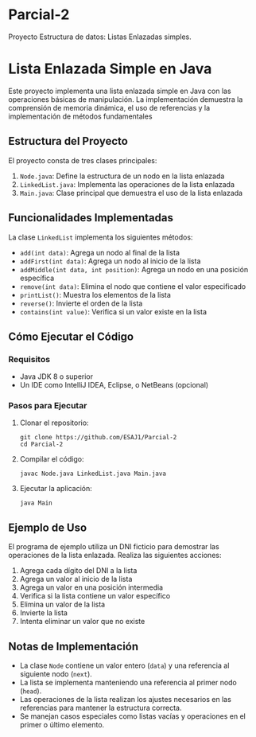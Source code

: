# Parcial-2
Proyecto Estructura de datos: Listas Enlazadas simples.
# Lista Enlazada Simple en Java

Este proyecto implementa una lista enlazada simple en Java con las operaciones básicas de manipulación. La implementación demuestra la comprensión de memoria dinámica, el uso de referencias y la implementación de métodos fundamentales

## Estructura del Proyecto

El proyecto consta de tres clases principales:

1. `Node.java`: Define la estructura de un nodo en la lista enlazada
2. `LinkedList.java`: Implementa las operaciones de la lista enlazada
3. `Main.java`: Clase principal que demuestra el uso de la lista enlazada

## Funcionalidades Implementadas

La clase `LinkedList` implementa los siguientes métodos:

- `add(int data)`: Agrega un nodo al final de la lista
- `addFirst(int data)`: Agrega un nodo al inicio de la lista
- `addMiddle(int data, int position)`: Agrega un nodo en una posición específica
- `remove(int data)`: Elimina el nodo que contiene el valor especificado
- `printList()`: Muestra los elementos de la lista
- `reverse()`: Invierte el orden de la lista
- `contains(int value)`: Verifica si un valor existe en la lista

## Cómo Ejecutar el Código

### Requisitos
- Java JDK 8 o superior
- Un IDE como IntelliJ IDEA, Eclipse, o NetBeans (opcional)

### Pasos para Ejecutar

1. Clonar el repositorio:
   ```
   git clone https://github.com/ESAJ1/Parcial-2
   cd Parcial-2
   ```

2. Compilar el código:
   ```
   javac Node.java LinkedList.java Main.java
   ```

3. Ejecutar la aplicación:
   ```
   java Main
   ```

## Ejemplo de Uso

El programa de ejemplo utiliza un DNI ficticio para demostrar las operaciones de la lista enlazada. Realiza las siguientes acciones:

1. Agrega cada dígito del DNI a la lista
2. Agrega un valor al inicio de la lista
3. Agrega un valor en una posición intermedia
4. Verifica si la lista contiene un valor específico
5. Elimina un valor de la lista
6. Invierte la lista
7. Intenta eliminar un valor que no existe

## Notas de Implementación

- La clase `Node` contiene un valor entero (`data`) y una referencia al siguiente nodo (`next`).
- La lista se implementa manteniendo una referencia al primer nodo (`head`).
- Las operaciones de la lista realizan los ajustes necesarios en las referencias para mantener la estructura correcta.
- Se manejan casos especiales como listas vacías y operaciones en el primer o último elemento.
